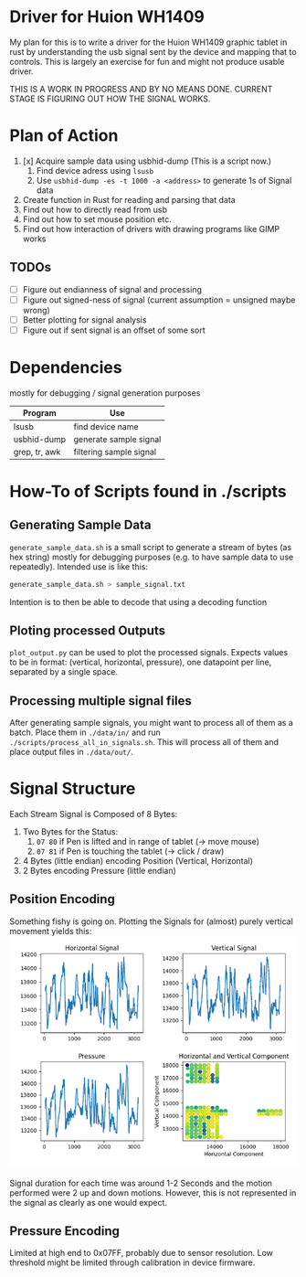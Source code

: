 # Driver for Huion WH1409

My plan for this is to write a driver for the Huion WH1409 graphic tablet in rust by
understanding the usb signal sent by the device and mapping that to controls.
This is largely an exercise for fun and might not produce usable driver.

THIS IS A WORK IN PROGRESS AND BY NO MEANS DONE.
CURRENT STAGE IS FIGURING OUT HOW THE SIGNAL WORKS.


# Plan of Action
1. [x] Acquire sample data using usbhid-dump (This is a script now.)
    1. Find device adress using `lsusb`
    2. Use `usbhid-dump -es -t 1000 -a <address>` to generate 1s of Signal data
2. Create function in Rust for reading and parsing that data
3. Find out how to directly read from usb
4. Find out how to set mouse position etc.
5. Find out how interaction of drivers with drawing programs like GIMP works

## TODOs
- [ ] Figure out endianness of signal and processing
- [ ] Figure out signed-ness of signal (current assumption = unsigned maybe wrong)
- [ ] Better plotting for signal analysis
- [ ] Figure out if sent signal is an offset of some sort

# Dependencies
mostly for debugging / signal generation purposes

| Program       | Use                     |
|---------------|-------------------------|
| lsusb         | find device name        |
| usbhid-dump   | generate sample signal  |
| grep, tr, awk | filtering sample signal |

# How-To of Scripts found in ./scripts
## Generating Sample Data
`generate_sample_data.sh` is a small script to generate a stream of bytes (as hex
string) mostly for debugging purposes (e.g. to have sample data to use repeatedly).
Intended use is like this:
```bash
generate_sample_data.sh > sample_signal.txt
```
Intention is to then be able to decode that using a decoding function

## Ploting processed Outputs
`plot_output.py` can be used to plot the processed signals. Expects values to be
in format: (vertical, horizontal, pressure), one datapoint per line, separated by a
single space.

## Processing multiple signal files
After generating sample signals, you might want to process all of them as a batch.
Place them in `./data/in/` and run `./scripts/process_all_in_signals.sh`. This will
process all of them and place output files in `./data/out/`.


# Signal Structure

Each Stream Signal is Composed of 8 Bytes:
1. Two Bytes for the Status:
    1. `07 80` if Pen is lifted and in range of tablet (-> move mouse)
    2. `07 81` if Pen is touching the tablet (-> click / draw)
2. 4 Bytes (little endian) encoding Position (Vertical, Horizontal)
3. 2 Bytes encoding Pressure (little endian)

## Position Encoding
Something fishy is going on. Plotting the Signals for (almost) purely vertical movement
yields this:
![Vertical Movement](./img/vertical_movement_plot.png)

Signal duration for each time was around 1-2 Seconds and the motion performed were 2 up
and down motions. However, this is not represented in the signal as clearly as one would expect.

## Pressure Encoding
Limited at high end to 0x07FF, probably due to sensor resolution. Low threshold might
be limited through calibration in device firmware.
